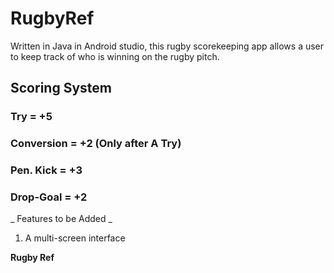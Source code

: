 # RugbyRef
Written in Java in Android studio, this rugby scorekeeping app allows a user to keep track of who is winning on the rugby pitch. 

## Scoring System

### Try = +5
### Conversion = +2 (Only after A Try)
### Pen. Kick = +3
### Drop-Goal = +2

_ Features to be Added _
1. A multi-screen interface



<strong>Rugby Ref </strong>

